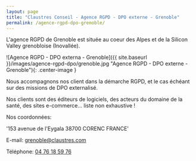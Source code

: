 ```yaml
---
layout: page
title: "Claustres Conseil - Agence RGPD - DPO externe - Grenoble"
permalink: /agence-rgpd-dpo-grenoble/
---
```

L'agence RGPD de Grenoble est située au coeur des Alpes et de la Silicon Valley grenobloise (Inovallée).

![Agence RGPD - DPO externa - Grenoble]({{ site.baseurl }}/images/agence-rgpd-dpo/grenoble.jpg "Agence RGPD - DPO externe - Grenoble"){: .center-image }

Nous accompagnons nos client dans la démarche RGPD, et le cas échéant sur des missions de DPO externalisé.

Nos clients sont des éditeurs de logiciels, des acteurs du domaine de la santé, des sites e-commerce... liste non exhaustive !

Nos coordonnées:

'153 avenue de l'Eygala
38700 CORENC
FRANCE'

E-mail: [grenoble@claustres.com](mailto:grenoble@claustres.com)

Téléphone: [04 76 18 59 76](tel:+33476185976)
